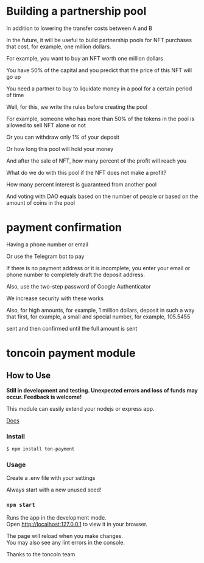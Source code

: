 # Building a partnership pool

In addition to lowering the transfer costs between A and B

In the future, it will be useful to build partnership pools for NFT purchases that cost, for example, one million dollars.

For example, you want to buy an NFT worth one million dollars

You have 50% of the capital and you predict that the price of this NFT will go up

You need a partner to buy to liquidate money in a pool for a certain period of time

Well, for this, we write the rules before creating the pool

 For example, someone who has more than 50% of the tokens in the pool is allowed to sell NFT alone
or not

Or you can withdraw only 1% of your deposit

Or how long this pool will hold your money

And after the sale of NFT, how many percent of the profit will reach you

What do we do with this pool if the NFT does not make a profit?

How many percent interest is guaranteed from another pool

And voting with DAO equals based on the number of people or based on the amount of coins in the pool



# payment confirmation

 Having a phone number or email

Or use the Telegram bot to pay

If there is no payment address or it is incomplete, you enter your email or phone number to completely draft the deposit address.

Also, use the two-step password of Google Authenticator

We increase security with these works

Also, for high amounts, for example, 1 million dollars, deposit in such a way that first, for example, a small and special number, for example, 105.5455

sent and then confirmed until the full amount is sent



# toncoin payment module

## How to Use

**Still in development and testing. Unexpected errors and loss of funds may occur. Feedback is welcome!**

This module can easily extend your nodejs or express app.

[Docs](./docs)

### Install

```bash
$ npm install ton-payment
```

### Usage

Create a .env file with your settings

Always start with a new unused seed!


### `npm start`

Runs the app in the development mode.\
Open [http://localhost:127.0.0.1](http://localhost:127.0.0.1) to view it in your browser.

The page will reload when you make changes.\
You may also see any lint errors in the console.




Thanks to the toncoin team
